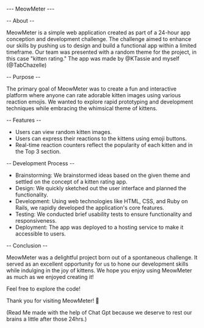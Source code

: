 --- MeowMeter ---

-- About -- 

MeowMeter is a simple web application created as part of a 24-hour app conception and development challenge. The challenge aimed to enhance our skills by pushing us to design and build a functional app within a limited timeframe. Our team was presented with a random theme for the project, in this case "kitten rating." The app was made  by  @KTassie and myself (@TabChazelle)

-- Purpose --

The primary goal of MeowMeter was to create a fun and interactive platform where anyone can rate adorable kitten images using various reaction emojis. We wanted to explore rapid prototyping and development techniques while embracing the whimsical theme of kittens.

-- Features --

- Users can view random kitten images.
- Users can express their reactions to the kittens using emoji buttons.
- Real-time reaction counters reflect the popularity of each kitten and in the Top 3 section.
  

-- Development Process --

- Brainstorming: We brainstormed ideas based on the given theme and settled on the concept of a kitten rating app.
- Design: We quickly sketched out the user interface and planned the functionality.
- Development: Using web technologies like HTML, CSS, and Ruby on Rails, we rapidly developed the application's core features.
- Testing: We conducted brief usability tests to ensure functionality and responsiveness.
- Deployment: The app was deployed to a hosting service to make it accessible to users.

-- Conclusion --

MeowMeter was a delightful project born out of a spontaneous challenge. It served as an excellent opportunity for us to hone our development skills while indulging in the joy of kittens. We hope you enjoy using MeowMeter as much as we enjoyed creating it!

Feel free to explore the code!

Thank you for visiting MeowMeter! 🐾

(Read Me made with the help of Chat Gpt because we deserve to rest our brains a little after those 24hrs.)
